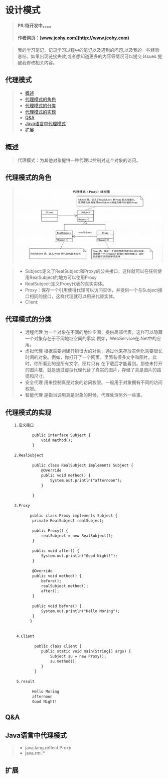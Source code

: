 
#  设计模式
> #### PS:待开发中。。。。
> #### 作者网页：[www.jcohy.com](http://www.jcohy.com)  	

>  我的学习笔记，记录学习过程中的笔记以及遇到的问题,以及我的一些经验总结。如果出现链接失效,或者想知道更多的内容等情况可以提交 Issues 提醒我修改相关内容。

## 代理模式
> * [概述](#gaishu)
> * [代理模式的角色](#role)
> * [代理模式的分类](#sign)
> * [代理模式的实现](#shixian)
> * [Q&A](#qa)
> * [Java语言中代理模式](#java)
> * [扩展](#kuozhan)

<p id="gaishu">

##  概述

>  代理模式：为其他对象提供一种代理以控制对这个对象的访问。


<p id="role">

## 代理模式的角色

>  ![结构图](https://github.com/jiachao23/jcohy-study-sample/blob/master/jcohy-studydesign-pattern/src/main/resources/static/images/proxy.png)

>  *  Subject:定义了RealSubject和Proxy的公共接口，这样就可以在任何使用RealSubject的地方可以使用Proxy
>  *  RealSubject:定义Proxy代表的真实实体。
>  *  Proxy：保存一个引用使得代理可以访问实体，并提供一个与Subject接口相同的接口，这样代理就可以用来代替实体。
>  *  Client:

<p id="sign">

##  代理模式的分类

>  *  远程代理
>  为一个对象在不同的地址空间，提供局部代表。这样可以隐藏一个对象存在于不同地址空间的事实.例如，WebService在.Net中的应用。</br>
>  *  虚拟代理
>  根据需要创建开销很大的对象，通过他来存放实例化需要很长时间的对象。例如，你打开了一个网页，里面有很多文字和图片。此时，你所看到的是所有文字，图片只有
>  在下载后才能看到。那些未打开的图片框，就是通过虚拟代理代替了真实的图片，存储了真是图片的路径和尺寸。</br>
>  *  安全代理
>  用来控制真是对象的访问权限。一般用于对象拥有不同的访问权限。
>  *  智能代理
>  是指当调用真是对象的时候，代理处理另外一些事。

<p id="shixian">

## 代理模式的实现

        
        1.定义接口
        
                public interface Subject {
                    void method();
                }
        
        2.RealSubject
        
                public class RealSubject implements Subject {
                    @Override
                    public void method() {
                        System.out.println("afternoon");
                    }
                
                }

        3.Proxy
        
               public class Proxy implements Subject {
               	private RealSubject realSubject;
               
               	public Proxy() {
               		realSubject = new RealSubject();
               	}
               
               	public void after() {
               		System.out.println("Good Night!");
               	}
               
               	@Override
               	public void method() {
               		before();
               		realSubject.method();
               		after();
               	}
               
               	public void before() {
               		System.out.println("Hello Moring");
               	}
               }
                
                
         4.Client
         
                 public class Client {
                    public static void main(String[] args) {
                        Subject su = new Proxy();
                        su.method();
                    }
                 }
          
         5.result
                
                Hello Moring
                afternoon
                Good Night!

         
<p id="qa">

##  Q&A

       
<p id="java">
        
##  Java语言中代理模式
 
>  *  java.lang.reflect.Proxy
>  *  java.rmi.*



<p id="kuozhan">

##  扩展
    
    
    